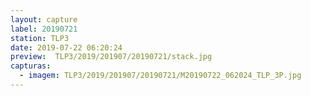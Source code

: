 ```yaml
---
layout: capture
label: 20190721
station: TLP3
date: 2019-07-22 06:20:24
preview:  TLP3/2019/201907/20190721/stack.jpg
capturas:
  - imagem: TLP3/2019/201907/20190721/M20190722_062024_TLP_3P.jpg
---
```

